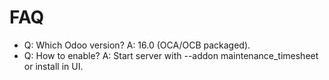 # FAQ

- Q: Which Odoo version? A: 16.0 (OCA/OCB packaged).
- Q: How to enable? A: Start server with --addon maintenance_timesheet or install in UI.

